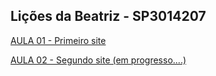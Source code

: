 ## Lições da Beatriz - SP3014207

[AULA 01 - Primeiro site](websites/HTML/Aula1.html) 

[AULA 02 - Segundo site (em progresso....)]()
